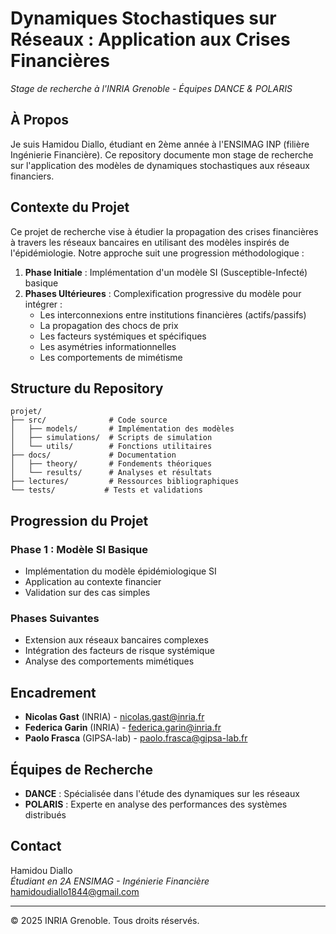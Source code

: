 # Dynamiques Stochastiques sur Réseaux : Application aux Crises Financières

*Stage de recherche à l'INRIA Grenoble - Équipes DANCE & POLARIS*

## À Propos
Je suis Hamidou Diallo, étudiant en 2ème année à l'ENSIMAG INP (filière Ingénierie Financière). Ce repository documente mon stage de recherche sur l'application des modèles de dynamiques stochastiques aux réseaux financiers.

## Contexte du Projet
Ce projet de recherche vise à étudier la propagation des crises financières à travers les réseaux bancaires en utilisant des modèles inspirés de l'épidémiologie. Notre approche suit une progression méthodologique :

1. **Phase Initiale** : Implémentation d'un modèle SI (Susceptible-Infecté) basique
2. **Phases Ultérieures** : Complexification progressive du modèle pour intégrer :
   - Les interconnexions entre institutions financières (actifs/passifs)
   - La propagation des chocs de prix
   - Les facteurs systémiques et spécifiques
   - Les asymétries informationnelles
   - Les comportements de mimétisme




## Structure du Repository
```
projet/
├── src/              # Code source
│   ├── models/       # Implémentation des modèles
│   ├── simulations/  # Scripts de simulation
│   └── utils/        # Fonctions utilitaires
├── docs/             # Documentation
│   ├── theory/       # Fondements théoriques
│   └── results/      # Analyses et résultats
├── lectures/         # Ressources bibliographiques
└── tests/           # Tests et validations
```

## Progression du Projet

### Phase 1 : Modèle SI Basique
- Implémentation du modèle épidémiologique SI
- Application au contexte financier
- Validation sur des cas simples

### Phases Suivantes
- Extension aux réseaux bancaires complexes
- Intégration des facteurs de risque systémique
- Analyse des comportements mimétiques

## Encadrement
- **Nicolas Gast** (INRIA) - nicolas.gast@inria.fr
- **Federica Garin** (INRIA) - federica.garin@inria.fr
- **Paolo Frasca** (GIPSA-lab) - paolo.frasca@gipsa-lab.fr

## Équipes de Recherche
- **DANCE** : Spécialisée dans l'étude des dynamiques sur les réseaux
- **POLARIS** : Experte en analyse des performances des systèmes distribués

## Contact
Hamidou Diallo  
*Étudiant en 2A ENSIMAG - Ingénierie Financière*  
hamidoudiallo1844@gmail.com

---
© 2025 INRIA Grenoble. Tous droits réservés.
